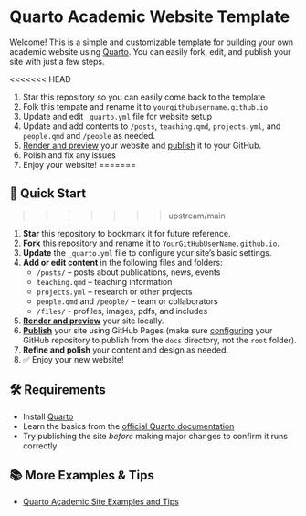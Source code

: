# Quarto Academic Website Template

Welcome! This is a simple and customizable template for building your own academic website using [Quarto](https://quarto.org/). You can easily fork, edit, and publish your site with just a few steps.

<<<<<<< HEAD
1. Star this repository so you can easily come back to the template  
1. Folk this tempate and rename it to `yourgithubusername.github.io`  
1. Update and edit `_quarto.yml` file for website setup  
1. Update and add contents to `/posts`, `teaching.qmd`, `projects.yml`, and `people.qmd` and `/people` as needed.
1. [Render and preview](https://quarto.org/docs/websites/) your website and [publish](https://quarto.org/docs/publishing/github-pages.html) it to your GitHub.
1. Polish and fix any issues  
1. Enjoy your website!
=======
## 🚀 Quick Start
>>>>>>> upstream/main

1. **Star** this repository to bookmark it for future reference.  
1. **Fork** this repository and rename it to `YourGitHubUserName.github.io`.  
1. **Update** the `_quarto.yml` file to configure your site’s basic settings.  
1. **Add or edit content** in the following files and folders:
   - `/posts/` – posts about publications, news, events  
   - `teaching.qmd` – teaching information  
   - `projects.yml` – research or other projects  
   - `people.qmd` and `/people/` – team or collaborators  
   - `/files/` - profiles, images, pdfs, and includes 
1. [**Render and preview**](https://quarto.org/docs/websites/) your site locally.  
1. [**Publish**](https://quarto.org/docs/publishing/github-pages.html) your site using GitHub Pages (make sure [configuring](https://quarto.org/docs/publishing/images/gh-pages-docs-dir.png) your GitHub repository to publish from the `docs` directory, not the `root` folder).  
1. **Refine and polish** your content and design as needed.  
1. ✅ Enjoy your new website!

## 🛠 Requirements

- Install [Quarto](https://quarto.org/docs/get-started/)
- Learn the basics from the [official Quarto documentation](https://quarto.org/docs/guide/)
- Try publishing the site *before* making major changes to confirm it runs correctly

## 📚 More Examples & Tips

- [Quarto Academic Site Examples and Tips](https://drganghe.github.io/quarto-academic-site-examples.html)